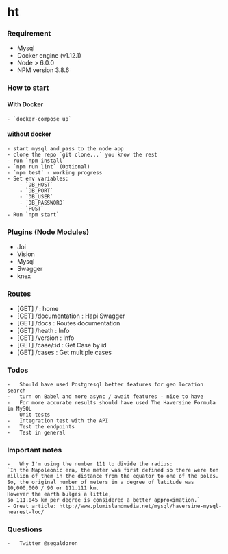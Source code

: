 # ht

### Requirement
- Mysql
- Docker engine (v1.12.1)
- Node > 6.0.0
- NPM version 3.8.6

### How to start
#### With Docker
	- `docker-compose up`
#### without docker
	- start mysql and pass to the node app
	- clone the repo `git clone...` you know the rest
	- run `npm install`
	- `npm run lint` (Optional)
	- `npm test` - working progress
	- Set env variables:
		- `DB_HOST`
		- `DB_PORT`
		- `DB_USER`
		- `DB_PASSWORD`
		- `POST`
	- Run `npm start`

### Plugins (Node Modules)
- Joi
- Vision
- Mysql
- Swagger
- knex

### Routes
- [GET] /				: home
- [GET] /documentation  : Hapi Swagger
- [GET] /docs           : Routes documentation
- [GET] /heath			: Info
- [GET] /version		: Info
- [GET] /case/:id		: Get Case by id
- [GET] /cases			: Get multiple cases

### Todos
	-	Should have used Postgresql better features for geo location search
	-	turn on Babel and more async / await features - nice to have
	-	For more accurate results should have used The Haversine Formula in MySQL
	-	Unit tests
	- 	Integration test with the API
	-	Test the endpoints
	-	Test in general
### Important notes
	-	Why I'm using the number 111 to divide the radius:
	`In the Napoleonic era, the meter was first defined so there were ten million of them in the distance from the equator to one of the poles.
	So, the original number of meters in a degree of latitude was 10,000,000 / 90 or 111.111 km.
	However the earth bulges a little,
	so 111.045 km per degree is considered a better approximation.`
	- Great article: http://www.plumislandmedia.net/mysql/haversine-mysql-nearest-loc/

### Questions
	-	Twitter @segaldoron